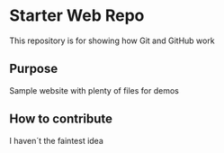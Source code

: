 # Starter Web Repo

This repository is for showing how Git and GitHub work

## Purpose

Sample website with plenty of files for demos
## How to contribute
I haven´t the faintest idea

